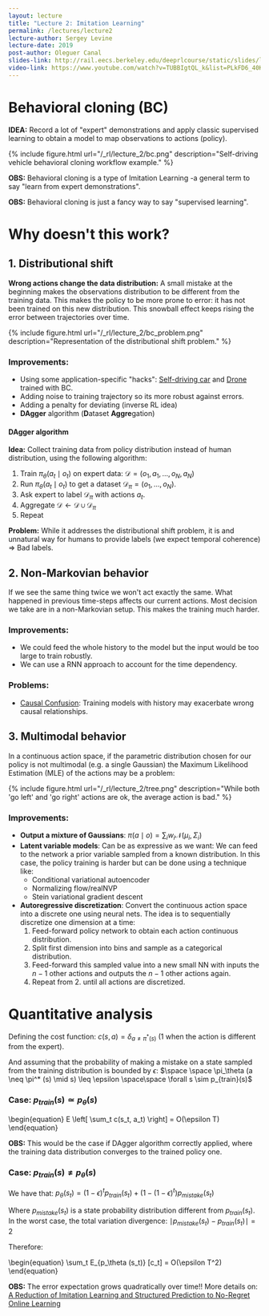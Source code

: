 ```yaml
---
layout: lecture
title: "Lecture 2: Imitation Learning"
permalink: /lectures/lecture2
lecture-author: Sergey Levine
lecture-date: 2019
post-author: Oleguer Canal
slides-link: http://rail.eecs.berkeley.edu/deeprlcourse/static/slides/lec-2.pdf
video-link: https://www.youtube.com/watch?v=TUBBIgtQL_k&list=PLkFD6_40KJIwhWJpGazJ9VSj9CFMkb79A&index=3&t=3206s
---
```

<!--
Disclaimer and authorship:
This article is provided for free only for your personal informational and entertainment purposes. No commercial use of it is allowed.

Please note there might be mistakes. We would be grateful to receive (constructive) criticism if you spot any. You can reach us at: ai.campus.ai@gmail.com or directly open an issue on our github repo: https://github.com/CampusAI/CampusAI.github.io

If considering to use the text please cite the original author/s of the lecture/paper.
Furthermore, please acknowledge our work by adding a link to our website: https://campusai.github.io/ and citing our names: Oleguer Canal and Federico Taschin.
-->

# Behavioral cloning (BC)

**IDEA:** Record a lot of "expert" demonstrations and apply classic supervised learning to obtain a model to map observations to actions (policy).

{% include figure.html url="/_rl/lecture_2/bc.png" description="Self-driving vehicle behavioral cloning workflow example." %}

**OBS:** Behavioral cloning is a type of Imitation Learning -a general term to say "learn from expert demonstrations".

**OBS:** Behavioral cloning is just a fancy way to say "supervised learning".

# Why doesn't this work?

## 1. Distributional shift

**Wrong actions change the data distribution:** A small mistake at the beginning makes the observations distribution to be different from the training data. This makes the policy to be more prone to error: it has not been trained on this  new distribution. This snowball effect keeps rising the error between trajectories over time.

{% include figure.html url="/_rl/lecture_2/bc_problem.png" description="Representation of the distributional shift problem." %}

### Improvements:
- Using some application-specific "hacks": [Self-driving car](https://devblogs.nvidia.com/) and [Drone](https://idsia-robotics.github.io/files/publications/RAL16_Giusti.pdf) trained with BC.
- Adding noise to training trajectory so its more robust against errors.
- Adding a penalty for deviating (inverse RL idea)
- **DAgger** algorithm (**D**ataset **Aggre**gation)

#### DAgger algorithm

**Idea:** Collect training data from policy distribution instead of human distribution, using the following algorithm:

1. Train $\pi_{\theta} (a_t \mid o_t)$ on expert data: $\mathcal{D} = (o_1, a_1, ..., o_N, a_N)$
2. Run $\pi_{\theta} (a_t \mid o_t)$ to get a dataset $\mathcal{D}_\pi = (o_1, ..., o_N)$.
3. Ask expert to label $\mathcal{D}_\pi$ with actions $a_t$.
4. Aggregate $\mathcal{D} \leftarrow \mathcal{D} \cup \mathcal{D}_\pi$
5. Repeat

**Problem:** While it addresses the distributional shift problem, it is and unnatural way for humans to provide labels (we expect temporal coherence) $\Rightarrow$ Bad labels.

## 2. Non-Markovian behavior
If we see the same thing twice we won't act exactly the same. What happened in previous time-steps affects our current actions. Most decision we take are in a non-Markovian setup. This makes the training much harder.

### Improvements:
- We could feed the whole history to the model but the input would be too large to train robustly.
- We can use a RNN approach to account for the time dependency.

### Problems:
- [Causal Confusion](https://arxiv.org/abs/1905.11979): Training models with history may exacerbate wrong causal relationships.

## 3. Multimodal behavior

In a continuous action space, if the parametric distribution chosen for our policy is not multimodal (e.g. a single Gaussian) the Maximum Likelihood Estimation (MLE) of the actions may be a problem:

{% include figure.html url="/_rl/lecture_2/tree.png" description="While both 'go left' and 'go right' actions are ok, the average action is bad." %}


### Improvements:
- **Output a mixture of Gaussians**: $\pi (a \mid o) = \sum_i w_i \mathcal{N} (\mu_i, \Sigma_i)$
- **Latent variable models**: Can be as expressive as we want: We can feed to the network a prior variable sampled from a known distribution. In this case, the policy training is harder but can be done using a technique like:
    - Conditional variational autoencoder
    - Normalizing flow/realNVP
    - Stein variational gradient descent
- **Autoregressive discretization**: Convert the continuous action space into a discrete one using neural nets. The idea is to sequentially discretize one dimension at a time:
    1. Feed-forward policy network to obtain each action continuous distribution.
    2. Split first dimension into bins and sample as a categorical distribution.
    3. Feed-forward this sampled value into a new small NN with inputs the $n-1$ other actions and outputs the $n-1$ other actions again.
    4. Repeat from 2. until all actions are discretized.

# Quantitative analysis

Defining the cost function: $c(s, a) = \delta_{a \neq \pi^*(s)}$ (1 when the action is different from the expert).

And assuming that the probability of making a mistake on a state sampled from the training distribution is bounded by $\epsilon$: $\space \space \pi_\theta (a \neq \pi^* (s) \mid s) \leq \epsilon \space\space \forall s \sim p_{train}(s)$ 

### Case: $p_{train}(s) \simeq p_{\theta}(s)$
\begin{equation}
E \left[ \sum_t c(s_t, a_t) \right] = O(\epsilon T)
\end{equation}

**OBS:** This would be the case if DAgger algorithm correctly applied, where the training data distribution converges to the trained policy one.

### Case: $p_{train}(s) \neq p_{\theta}(s)$

We have that: $p_\theta (s_t) = (1-\epsilon)^t p_{train} (s_t) + (1 - (1 - \epsilon)^t) p_{mistake} (s_t)$

Where $p_{mistake} (s_t)$ is a state probability distribution different from $p_{train} (s_t)$. In the worst case, the total variation divergence: $\mid p_{mistake} (s_t) - p_{train} (s_t) \mid = 2$

Therefore:

\begin{equation}
\sum_t E_{p_\theta (s_t)} [c_t] = O(\epsilon T^2)
\end{equation}

**OBS:** The error expectation grows quadratically over time!! More details on: [A Reduction of Imitation Learning and Structured Prediction to No-Regret Online Learning](https://arxiv.org/abs/1011.0686)
